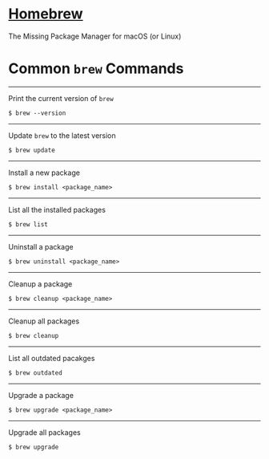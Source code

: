 # <a href="https://brew.sh/" target="_blank" rel="noopener noreferrer">Homebrew</a>

The Missing Package Manager for macOS (or Linux)

# Common `brew` Commands

----

Print the current version of `brew`

```
$ brew --version
```

----

Update `brew` to the latest version

```
$ brew update
```

----

Install a new package

```
$ brew install <package_name>
```

----

List all the installed packages

```
$ brew list
```

----

Uninstall a package

```
$ brew uninstall <package_name>
```

----

Cleanup a package

```
$ brew cleanup <package_name>
```

----

Cleanup all packages

```
$ brew cleanup
```

----

List all outdated pacakges

```
$ brew outdated
```

----

Upgrade a package

```
$ brew upgrade <package_name>
```

----

Upgrade all packages

```
$ brew upgrade
```

